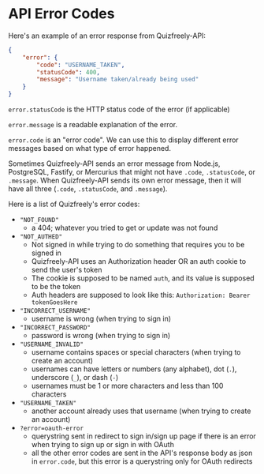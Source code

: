 # API Error Codes

Here's an example of an error response from Quizfreely-API:
```json
{
    "error": {
        "code": "USERNAME_TAKEN",
        "statusCode": 400,
        "message": "Username taken/already being used"
    }
}
```

`error.statusCode` is the HTTP status code of the error (if applicable)

`error.message` is a readable explanation of the error.

`error.code` is an "error code". We can use this to display different error messages based on what type of error happened.

Sometimes Quizfreely-API sends an error message from Node.js, PostgreSQL, Fastify, or Mercurius that might not have `.code`, `.statusCode`, or `.message`. When Quizfreely-API sends its own error message, then it will have all three (`.code`, `.statusCode`, and `.message`).

Here is a list of Quizfreely's error codes:
- `"NOT_FOUND"`
  - a 404; whatever you tried to get or update was not found
- `"NOT_AUTHED"`
  - Not signed in while trying to do something that requires you to be signed in
  - Quizfreely-API uses an Authorization header OR an auth cookie to send the user's token
  - The cookie is supposed to be named `auth`, and its value is supposed to be the token
  - Auth headers are supposed to look like this: `Authorization: Bearer tokenGoesHere`
- `"INCORRECT_USERNAME"`
  - username is wrong (when trying to sign in)
- `"INCORRECT_PASSWORD"`
  - password is wrong (when trying to sign in)
- `"USERNAME_INVALID"`
  - username contains spaces or special characters (when trying to create an account)
  - usernames can have letters or numbers (any alphabet), dot (`.`), underscore (`_`), or dash (`-`)
  - usernames must be 1 or more characters and less than 100 characters
- `"USERNAME_TAKEN"`
  - another account already uses that username (when trying to create an account)
- `?error=oauth-error`
  - querystring sent in redirect to sign in/sign up page if there is an error when trying to sign up or sign in with OAuth
  - all the other error codes are sent in the API's response body as json in `error.code`, but this error is a querystring only for OAuth redirects
